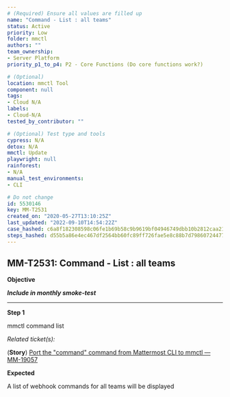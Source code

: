 ```yaml
---
# (Required) Ensure all values are filled up
name: "Command - List : all teams"
status: Active
priority: Low
folder: mmctl
authors: ""
team_ownership: 
- Server Platform
priority_p1_to_p4: P2 - Core Functions (Do core functions work?)

# (Optional)
location: mmctl Tool
component: null
tags:
- Cloud N/A
labels: 
- Cloud-N/A
tested_by_contributor: ""

# (Optional) Test type and tools
cypress: N/A
detox: N/A
mmctl: Update
playwright: null
rainforest: 
- N/A
manual_test_environments:
- CLI

# Do not change
id: 5530146
key: MM-T2531
created_on: "2020-05-27T13:10:25Z"
last_updated: "2022-09-10T14:54:22Z"
case_hashed: c6a8f182308598c06fe1b69b58c9b9619bf04946749dbb10b2812caa219a8905919d3a2db6e5bdf641e23cc0eec0c933
steps_hashed: d55b5a86e4ec467df2564bb60fc89ff726fae5e8c88b7d79860724477148a0eb81988825a791b232ec41d43a2f824ba9
---
```


<!-- (Auto-generated) Based on frontmatter's "key" and "name" -->

## MM-T2531: Command - List : all teams

**Objective**

_**Include in monthly smoke-test**_

---

**Step 1**

mmctl command list

_Related ticket(s):_

(**Story**) [Port the "command" command from Mattermost CLI to mmctl — MM-19057](https://mattermost.atlassian.net/browse/MM-19057)

**Expected**

A list of webhook commands for all teams will be displayed
